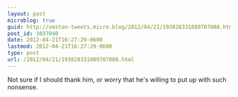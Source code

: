 ```yaml
---
layout: post
microblog: true
guid: http://vmstan-tweets.micro.blog/2012/04/21/193828331089707008.html
post_id: 3037040
date: 2012-04-21T16:27:29-0600
lastmod: 2012-04-21T16:27:29-0600
type: post
url: /2012/04/21/193828331089707008.html
---
```

Not sure if I should thank him, or worry that he's willing to put up with such nonsense.
